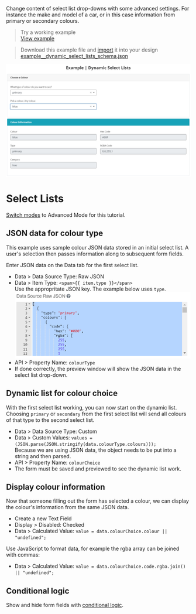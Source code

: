 Change content of select list drop-downs with some advanced settings. For instance the make and model of a car, or in this case information from primary or secondary colours.


> Try a working example<br>
> [View example](https://chefs.pathfinder.gov.bc.ca/app/form/submit?f=4ee726e0-f7a7-49a1-8454-7325d2593a7d)

> Download this example file and [import](Import-Export) it into your design<br>
> [example__dynamic_select_lists_schema.json](examples/example__dynamic_select_lists_schema.json)

![](images/dynamic_example.png)

# Select Lists
[Switch modes](Simple-and-Advanced-Modes) to Advanced Mode for this tutorial.

## JSON data for colour type
This example uses sample colour JSON data stored in an initial select list. A user's selection then passes information along to subsequent form fields. 

Enter JSON data on the Data tab for the first select list. 
* Data > Data Source Type: Raw JSON
* Data > Item Type: `<span>{{ item.type }}</span>`<br>Use the appropritate JSON key. The example below uses `type`.<br>![](images/dynamic_json.png)
* API > Property Name: `colourType`
* If done correctly, the preview window will show the JSON data in the select list drop-down.

## Dynamic list for colour choice
With the first select list working, you can now start on the dynamic list. Choosing `primary` or `secondary` from the first select list will send all colours of that type to the second select list.

* Data > Data Source Type: Custom 
* Data > Custom Values: `values = (JSON.parse(JSON.stringify(data.colourType.colours)));`<br>Because we are using JSON data, the object needs to be put into a string and then parsed.
* API > Property Name: `colourChoice`
* The form must be saved and previewed to see the dynamic list work.

## Display colour information
Now that someone filling out the form has selected a colour, we can display the colour's information from the same JSON data.

* Create a new Text Field
* Display > Disabled: Checked
* Data > Calculated Value: `value = data.colourChoice.colour || "undefined";`

Use JavaScript to format data, for example the rgba array can be joined with commas:
* Data > Calculated Value: `value = data.colourChoice.code.rgba.join() || "undefined";`

## Conditional logic
Show and hide form fields with [conditional logic](Conditional-Forms).